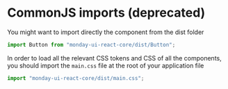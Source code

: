 # CommonJS imports (deprecated)

You might want to import directly the component from the dist folder

```javascript
import Button from "monday-ui-react-core/dist/Button";
```

In order to load all the relevant CSS tokens and CSS of all the components, you should import the `main.css` file at the root of your application file

```javascript
import "monday-ui-react-core/dist/main.css";
```

